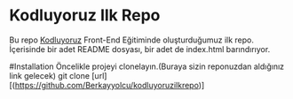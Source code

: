 # Kodluyoruz Ilk Repo
<p>Bu repo <a href="https://kodluyoruz.org/tr/kodluyoruz/">Kodluyoruz</a> Front-End Eğitiminde oluşturduğumuz ilk repo. İçerisinde bir adet README dosyası, bir adet de index.html barındırıyor.</p>


#Installation
Öncelikle projeyi clonelayın.(Buraya sizin reponuzdan aldığınız link gelecek)
git clone [url] [(https://github.com/Berkayyolcu/kodluyoruzilkrepo)]

